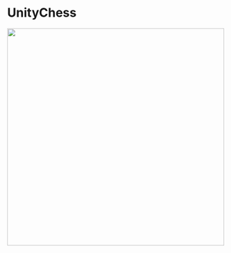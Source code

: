 # UnityChess
<img src = "https://user-images.githubusercontent.com/40820650/59684285-d318d080-9218-11e9-9655-e886466f1c17.png" width = 500>
